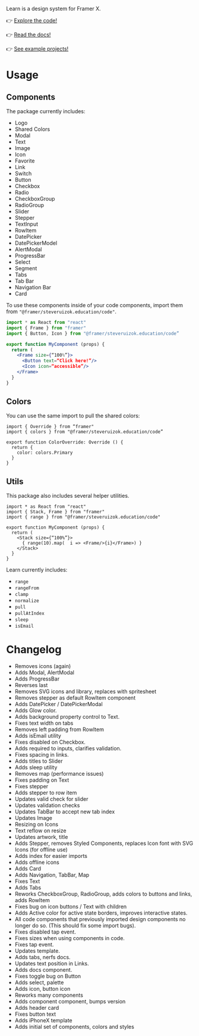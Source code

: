 Learn is a design system for Framer X.

👉 [Explore the code!](https://github.com/framer/framer-education/tree/master/Learn/learn.framerfx)

👉 [Read the docs!](https://github.com/framer/framer-education/wiki)

👉 [See example projects!](https://github.com/framer/framer-education/tree/master/Projects)

# Usage

## Components 

The package currently includes:

- Logo
- Shared Colors
- Modal
- Text
- Image
- Icon
- Favorite
- Link
- Switch
- Button
- Checkbox
- Radio
- CheckboxGroup
- RadioGroup
- Slider
- Stepper
- TextInput
- RowItem
- DatePicker
- DatePickerModel
- AlertModal
- ProgressBar
- Select
- Segment
- Tabs
- Tab Bar
- Navigation Bar
- Card

To use these components inside of your code components, import them from `"@framer/steveruizok.education/code"`.

```jsx
import * as React from "react"
import { Frame } from "framer"
import { Button, Icon } from "@framer/steveruizok.education/code”

export function MyComponent (props) {
  return (
    <Frame size={“100%”}>
      <Button text=“Click here!”/>
      <Icon icon=“accessible”/>
    </Frame>
  }
}
```

## Colors

You can use the same import to pull the shared colors:

```tsx
import { Override } from “framer"
import { colors } from "@framer/steveruizok.education/code”

export function ColorOverride: Override () {
  return {
    color: colors.Primary
  }
}
```

## Utils

This package also includes several helper utilities.

```tsx
import * as React from "react"
import { Stack, Frame } from "framer"
import { range } from "@framer/steveruizok.education/code"

export function MyComponent (props) {
  return (
    <Stack size={“100%”}>
      { range(10).map(  i => <Frame/>{i}</Frame>) }
    </Stack>
  }
}
```

Learn currently includes:

* `range`
* `rangeFrom`
* `clamp`
* `normalize`
* `pull`
* `pullAtIndex`
* `sleep`
* `isEmail`
 
# Changelog

- Removes icons (again)
- Adds Modal, AlertModal
- Adds ProgressBar
- Reverses last
- Removes SVG icons and library, replaces with spritesheet
- Removes stepper as default RowItem component
- Adds DatePicker / DatePickerModal
- Adds Glow color.
- Adds background property control to Text.
- Fixes text width on tabs
- Removes left padding from RowItem
- Adds isEmail utility
- Fixes disabled on Checkbox.
- Adds required to inputs, clarifies validation.
- Fixes spacing in links.
- Adds titles to Slider
- Adds sleep utility
- Removes map (performance issues)
- Fixes padding on Text
- Fixes stepper
- Adds stepper to row item
- Updates valid check for slider
- Updates validation checks
- Updates TabBar to accept new tab index
- Updates Image
- Resizing on Icons
- Text reflow on resize
- Updates artwork, title
- Adds Stepper, removes Styled Components, replaces Icon font with SVG Icons (for offline use)
- Adds index for easier imports
- Adds offline icons
- Adds Card
- Adds Navigation, TabBar, Map
- Fixes Text
- Adds Tabs
- Reworks CheckboxGroup, RadioGroup, adds colors to buttons and links, adds RowItem
- Fixes bug on icon buttons / Text with children
- Adds Active color for active state borders, improves interactive states. 
- All code components that previously imported design components no longer do so. (This should fix some import bugs).
- Fixes disabled tap event.
- Fixes sizes when using components in code.
- Fixes tap event.
- Updates template.
- Adds tabs, nerfs docs.
- Updates text position in Links.
- Adds docs component.
- Fixes toggle bug on Button
- Adds select, palette
- Adds icon, button icon
- Reworks many components
- Adds component component, bumps version
- Adds header card
- Fixes button text
- Adds iPhoneX template
- Adds initial set of components, colors and styles
